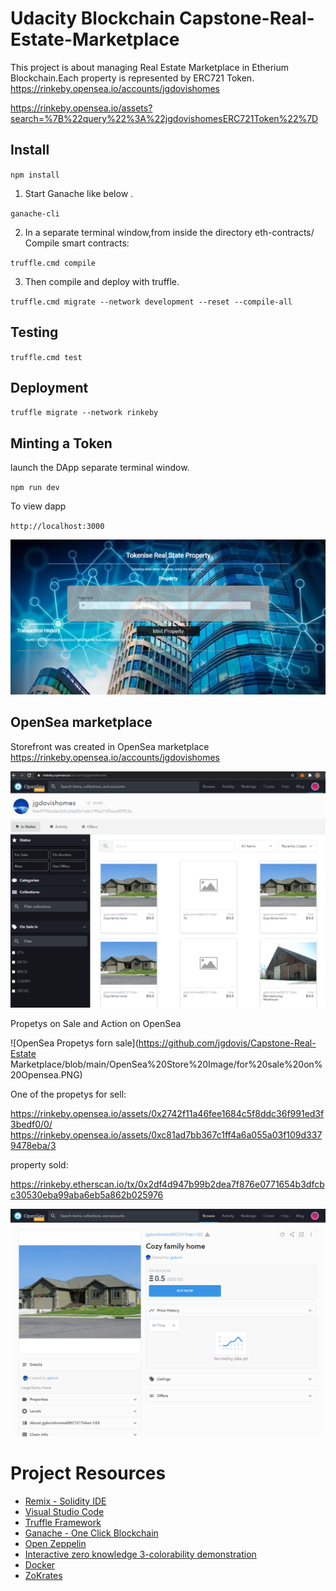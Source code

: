 # Udacity Blockchain Capstone-Real-Estate-Marketplace

This project is about managing Real Estate Marketplace in Etherium Blockchain.Each property is represented by ERC721 Token. 
https://rinkeby.opensea.io/accounts/jgdovishomes

https://rinkeby.opensea.io/assets?search=%7B%22query%22%3A%22jgdovishomesERC721Token%22%7D

## Install

`npm install`

1. Start Ganache like below .

`ganache-cli` 

2. In a separate terminal window,from inside the directory      eth-contracts/ Compile smart contracts:

`truffle.cmd compile`

3. Then compile and deploy with truffle.

`truffle.cmd migrate --network development --reset --compile-all`

## Testing

`truffle.cmd test`

## Deployment

`truffle migrate --network rinkeby`

## Minting a Token
launch the DApp separate terminal window.

`npm run dev`

To view dapp

`http://localhost:3000`

![Dapp page](https://github.com/jgdovis/Capstone-Real-Estate-Marketplace/blob/main/DApp%20images/Tokenise%20Real%20State%20Property.PNG)

## OpenSea marketplace

Storefront was created in OpenSea marketplace https://rinkeby.opensea.io/accounts/jgdovishomes

![OpenSea Store](https://github.com/jgdovis/Capstone-Real-Estate-Marketplace/blob/main/OpenSea%20Store%20image/opensea.io%20store.PNG)

Propetys on Sale and Action on OpenSea

![OpenSea Propetys forn sale](https://github.com/jgdovis/Capstone-Real-Estate Marketplace/blob/main/OpenSea%20Store%20Image/for%20sale%20on%20Opensea.PNG)

One of the propetys for sell:

https://rinkeby.opensea.io/assets/0x2742f11a46fee1684c5f8ddc36f991ed3f3bedf0/0/
https://rinkeby.opensea.io/assets/0xc81ad7bb367c1ff4a6a055a03f109d3379478eba/3

property sold:

https://rinkeby.etherscan.io/tx/0x2df4d947b99b2dea7f876e0771654b3dfcbc30530eba99aba6eb5a862b025976


![OpenSea Propetys forn sale](https://github.com/jgdovis/Capstone-Real-Estate-Marketplace/blob/main/OpenSea%20Store%20Image/for%20sale%20on%20Opensea.PNG)

# Project Resources

* [Remix - Solidity IDE](https://remix.ethereum.org/)
* [Visual Studio Code](https://code.visualstudio.com/)
* [Truffle Framework](https://truffleframework.com/)
* [Ganache - One Click Blockchain](https://truffleframework.com/ganache)
* [Open Zeppelin ](https://openzeppelin.org/)
* [Interactive zero knowledge 3-colorability demonstration](http://web.mit.edu/~ezyang/Public/graph/svg.html)
* [Docker](https://docs.docker.com/install/)
* [ZoKrates](https://github.com/Zokrates/ZoKrates)
